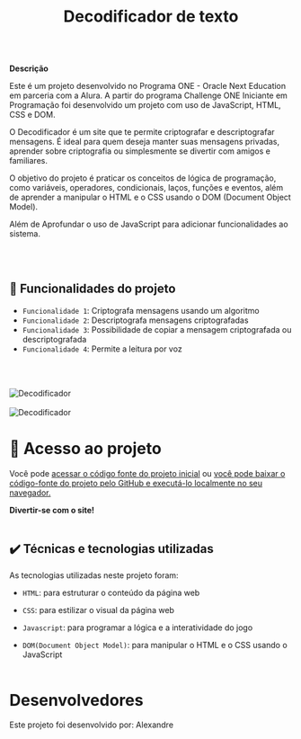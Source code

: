 <h1 align="center"> Decodificador de texto </h1>
<br><br>

**Descrição**

Este é um projeto desenvolvido no Programa ONE - Oracle Next Education em parceria com a Alura. A partir do programa Challenge ONE Iniciante em Programação foi desenvolvido um projeto com uso de JavaScript, HTML, CSS e DOM.

O Decodificador é um site que te permite criptografar e descriptografar mensagens. É ideal para quem deseja manter suas mensagens privadas, aprender sobre criptografia ou simplesmente se divertir com amigos e familiares.

O objetivo do projeto é praticar os conceitos de lógica de programação, como variáveis, operadores, condicionais, laços, funções e eventos, além de aprender a manipular o HTML e o CSS usando o DOM (Document Object Model). 

Além de Aprofundar o uso de JavaScript para adicionar funcionalidades ao sistema.

<br><br>

## 🔨 Funcionalidades do projeto

- `Funcionalidade 1`: Criptografa mensagens usando um algoritmo
- `Funcionalidade 2`: Descriptografa mensagens criptografadas
- `Funcionalidade 3`: Possibilidade de copiar a mensagem criptografada ou descriptografada
- `Funcionalidade 4`: Permite a  leitura por voz

<br><br>

  ![Decodificador](https://github.com/alesousz/desafio-cod/blob/main/assets/principal%201.jpeg)
  <br><br>
  ![Decodificador](https://github.com/alesousz/decodificador-de-texto/blob/main/assets/principal%202.jpeg)

# 📁 Acesso ao projeto

Você pode <a href="">acessar o código fonte do projeto inicial</a> ou <a href="">você pode baixar o código-fonte do projeto pelo GitHub e executá-lo localmente no seu navegador.</a>

**Divertir-se com o site!**
<br><br>

## ✔️ Técnicas e tecnologias utilizadas

As tecnologias utilizadas neste projeto foram:

- `HTML`: para estruturar o conteúdo da página web

- `CSS`: para estilizar o visual da página web

- `Javascript`: para programar a lógica e a interatividade do jogo

- `DOM(Document Object Model)`: para manipular o HTML e o CSS usando o JavaScript
<br><br>

# Desenvolvedores

Este projeto foi desenvolvido por: Alexandre 

